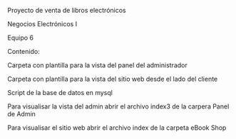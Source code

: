 Proyecto de venta de libros electrónicos

Negocios Electrónicos I

Equipo 6

Contenido:

Carpeta con plantilla para la vista del panel del administrador

Carpeta con plantilla para la vista del sitio web desde el lado del cliente

Script de la base de datos en mysql


Para visualisar la vista del admin abrir el archivo index3 de la carpera Panel de Admin

Para visualisar el sitio web abrir el archivo index de la carpeta eBook Shop
